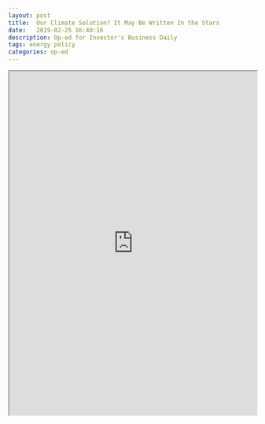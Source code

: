 ```yaml
---
layout: post
title:  Our Climate Solution? It May Be Written In the Stars
date:   2019-02-25 16:40:16
description: Op-ed for Investor's Business Daily
tags: energy policy
categories: op-ed
---
```


<iframe src="https://www.investors.com/politics/commentary/fusion-power-climate-solution-nuclear/" width="100%" height="700"></iframe>